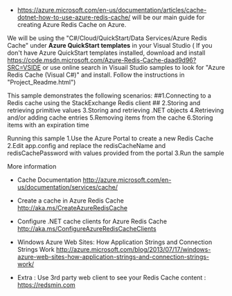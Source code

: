 
+ https://azure.microsoft.com/en-us/documentation/articles/cache-dotnet-how-to-use-azure-redis-cache/ will be our main guide for creating Azure Redis Cache on Azure.

We will be using the "C#/Cloud/QuickStart/Data Services/Azure Redis Cache" under <b>Azure QuickStart templates</b> in your Visual Studio
( If you don't have Azure QuickStart templates installed, download and install  https://code.msdn.microsoft.com/Azure-Redis-Cache-daad9d96?SRC=VSIDE 
or 
use online search in Visuail Studio samples to look for  "Azure Redis Cache (Visual C#)" and install. Follow the instructions in "Project_Readme.html")

This sample demonstrates the following scenarios:
##1.Connecting to a Redis cache using the StackExchange Redis client ##
2.Storing and retrieving primitive values 
3.Storing and retrieving .NET objects 
4.Retrieving and/or adding cache entries 
5.Removing items from the cache 
6.Storing items with an expiration time 

Running this sample
1.Use the Azure Portal to create a new Redis Cache 
2.Edit app.config and replace the redisCacheName and redisCachePassword with values provided from the portal 
3.Run the sample 

More information
+ Cache Documentation http://azure.microsoft.com/en-us/documentation/services/cache/
+ Create a cache in Azure Redis Cache http://aka.ms/CreateAzureRedisCache
+ Configure .NET cache clients for Azure Redis Cache http://aka.ms/ConfigureAzureRedisCacheClients
+ Windows Azure Web Sites: How Application Strings and Connection Strings Work http://azure.microsoft.com/blog/2013/07/17/windows-azure-web-sites-how-application-strings-and-connection-strings-work/

+ Extra : Use 3rd party web client to see your Redis Cache content : https://redsmin.com
